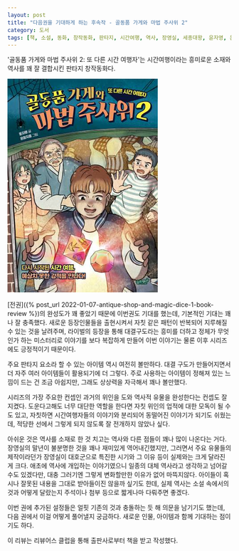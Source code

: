 ```yaml
---
layout: post
title: "다음권을 기대하게 하는 후속작 - 골동품 가게와 마법 주사위 2"
category: 도서
tags: [책, 소설, 동화, 창작동화, 판타지, 시간여행, 역사, 장영실, 세종대왕, 윤자영, 은정지음, 김은정, 슬로래빗, 리뷰어스 클럽, 서평]
---
```


'골동품 가게와 마법 주사위 2: 또 다른 시간 여행자'는
시간여행이라는 흥미로운 소재와 역사를 꽤 잘 결합시킨 판타지 창작동화다.

![표지](/images/antique-shop-and-magic-dice-2-book-h480.jpg)

[전권]({% post_url 2022-01-07-antique-shop-and-magic-dice-1-book-review %})의 완성도가 꽤 좋았기 때문에 이번권도 기대를 했는데,
기본적인 기대는 꽤나 잘 충족했다.
새로운 등장인물들을 출현시켜서 자칫 같은 패턴이 반복되어 지루해질 수 있는 것을 날려주며,
라이벌의 등장을 통해 대결구도라는 흥미를 더하고
정체가 무엇인가 하는 미스터리로 이야기를 보다 복잡하게 만들어
이번 이야기는 물론 이후 시리즈에도 긍정적이기 때문이다.

주요 판타지 요소라 할 수 있는 아이템 역시 여전히 볼만하다.
대결 구도가 만들어지면서 더 자주 여러 아이템들이 활용되기에 더 그렇다.
주로 사용하는 아이템이 정해져 있는 느낌이 드는 건 조금 아쉽지만,
그래도 상상력을 자극해서 꽤나 볼만했다.

시리즈의 가장 주요한 컨셉인 과거의 위인을 도와 역사적 유물을 완성한다는 컨셉도 잘 지켰다.
도운다고해도 너무 대단한 역할을 한다면 자칫 위인의 업적에 대한 모독이 될 수도 있고,
자칫하면 시간여행자들의 이야기와 분리되어 동떨어진 이야기가 되기도 쉬웠는데,
적당한 선에서 그렇게 되지 않도록 잘 전개하지 않았나 싶다.

아쉬운 것은 역사를 소재로 한 것 치고는 역사와 다른 점들이 꽤나 많이 나온다는 거다.
장영실의 말년이 불분명한 것을 꽤나 재미있게 역어내긴했지만,
그러면서 주요 유물들의 제작이라던가
장영실이 대호군으로 특진한 시기와 그 이유 등이 실제와는 크게 달라진 게 크다.
애초에 역사에 개입하는 이야기였으니 일종의 대체 역사라고 생각하고 넘어갈 수도 있겠다만,
대충 그러기엔 그렇게 변화할만한 이유가 없어 마뜩지않다.
아이들이 혹시나 잘못된 내용을 그대로 받아들이진 않을까 싶기도 한데,
실제 역사는 소설 속에서의 것과 어떻게 달랐는지 주석이나 첨부 등으로 짧게나마 다뤄주면 좋겠다.

이번 권에 추가된 설정들은 얼핏 기존의 것과 충돌하는 듯 해 의문을 남기기도 했는데,
다음 권에서 이걸 어떻게 풀어낼지 궁금하다.
새로운 인물, 아이템과 함께 기대하는 점이기도 하다.



<div class="im im-info">
이 리뷰는 리뷰어스 클럽을 통해 출판사로부터 책을 받고 작성했다.
</div>
